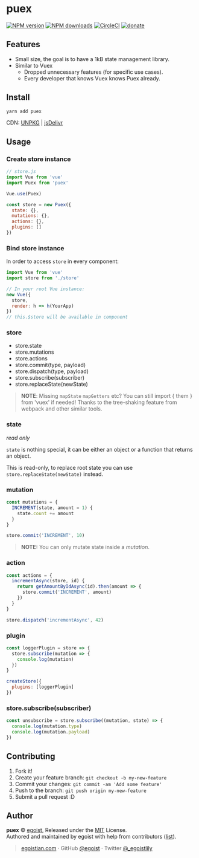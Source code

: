 # puex

[![NPM version](https://img.shields.io/npm/v/puex.svg?style=flat)](https://npmjs.com/package/puex) [![NPM downloads](https://img.shields.io/npm/dm/puex.svg?style=flat)](https://npmjs.com/package/puex) [![CircleCI](https://circleci.com/gh/egoist/puex/tree/master.svg?style=shield&circle-token=af0131758916e976003f5e909a703fe6821d3124)](https://circleci.com/gh/egoist/puex/tree/master)  [![donate](https://img.shields.io/badge/$-donate-ff69b4.svg?maxAge=2592000&style=flat)](https://github.com/egoist/donate)

## Features

- Small size, the goal is to have a 1kB state management library.
- Similar to Vuex
  - Dropped unnecessary features (for specific use cases).
  - Every developer that knows Vuex knows Puex already.

## Install

```bash
yarn add puex
```

CDN: [UNPKG](https://unpkg.com/puex/dist/) | [jsDelivr](https://cdn.jsdelivr.net/npm/puex/dist/)

## Usage

### Create store instance

```js
// store.js
import Vue from 'vue'
import Puex from 'puex'

Vue.use(Puex)

const store = new Puex({
  state: {},
  mutations: {},
  actions: {},
  plugins: []
})
```

### Bind store instance

In order to access `store` in every component:

```js
import Vue from 'vue'
import store from './store'

// In your root Vue instance:
new Vue({
  store,
  render: h => h(YourApp)
})
// this.$store will be available in component
```

### store

- store.state
- store.mutations
- store.actions
- store.commit(type, payload)
- store.dispatch(type, payload)
- store.subscribe(subscriber)
- store.replaceState(newState)

> **NOTE**: Missing `mapState` `mapGetters` etc? You can still import { them } from 'vuex' if needed! Thanks to the tree-shaking feature from webpack and other similar tools.

### state

*read only*

`state` is nothing special, it can be either an object or a function that returns an object.

This is read-only, to replace root state you can use `store.replaceState(newState)` instead.

### mutation

```js
const mutations = {
  INCREMENT(state, amount = 1) {
    state.count += amount
  }
}

store.commit('INCREMENT', 10)
```

> **NOTE:** You can only mutate state inside a *mutation*.

### action

```js
const actions = {
  incrementAsync(store, id) {
    return getAmountByIdAsync(id).then(amount => {
      store.commit('INCREMENT', amount)
    })
  }
}

store.dispatch('incrementAsync', 42)
```

### plugin

```js
const loggerPlugin = store => {
  store.subscribe(mutation => {
    console.log(mutation)
  })
}

createStore({
  plugins: [loggerPlugin]
})
```

### store.subscribe(subscriber)

```js
const unsubscribe = store.subscribe((mutation, state) => {
  console.log(mutation.type)
  console.log(mutation.payload)
})
```

## Contributing

1. Fork it!
2. Create your feature branch: `git checkout -b my-new-feature`
3. Commit your changes: `git commit -am 'Add some feature'`
4. Push to the branch: `git push origin my-new-feature`
5. Submit a pull request :D


## Author

**puex** © [egoist](https://github.com/egoist), Released under the [MIT](./LICENSE) License.<br>
Authored and maintained by egoist with help from contributors ([list](https://github.com/egoist/puex/contributors)).

> [egoistian.com](https://egoistian.com) · GitHub [@egoist](https://github.com/egoist) · Twitter [@_egoistlily](https://twitter.com/_egoistlily)
